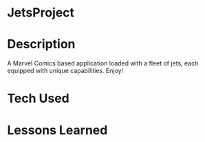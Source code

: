 # JetsProject

# Description
A Marvel Comics based application loaded with a fleet of jets, each equipped with unique capabilities. Enjoy!

# Tech Used
# Lessons Learned